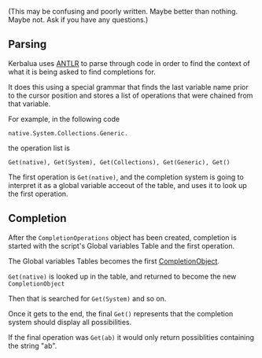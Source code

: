 ﻿(This may be confusing and poorly written. Maybe better than nothing. Maybe not. Ask if you have any questions.)

## Parsing
Kerbalua uses [ANTLR](https://www.antlr.org/) to parse through code in order to find the context of what it is being asked to find completions for.

It does this using a special grammar that finds the last variable name prior to the cursor position and stores a list of operations that were chained from that variable.

For example, in the following code
```
native.System.Collections.Generic.
```
the operation list is 

`Get(native), Get(System), Get(Collections), Get(Generic), Get()`

The first operation is `Get(native)`, and the completion system is going to interpret it as a global variable acceout of the table, and uses it to look up the first operation.

## Completion
After the `CompletionOperations` object has been created, completion is started with the script's Global variables Table and the first operation.

The Global variables Tables becomes the first [CompletionObject](CompletionTypes/CompletionObjectReadme.md).

`Get(native)` is looked up in the table, and returned to become the new `CompletionObject`

Then that is searched for `Get(System)` and so on.

Once it gets to the end, the final `Get()` represents that the completion system should display all possibilities.

If the final operation was `Get(ab)` it would only return possiblities containing the string "ab".